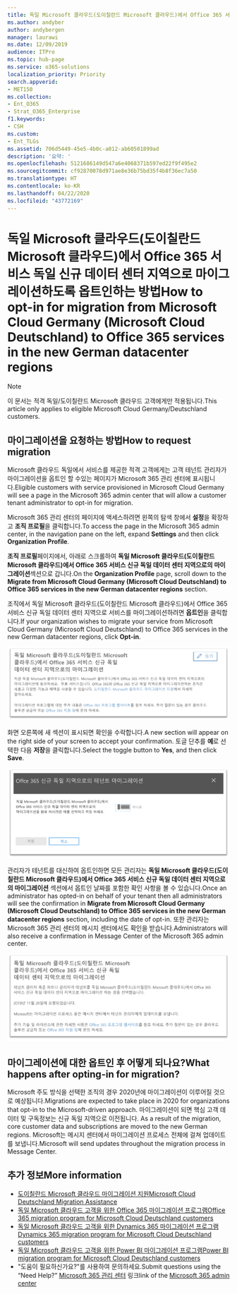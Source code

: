 ```yaml
---
title: 독일 Microsoft 클라우드(도이칠란드 Microsoft 클라우드)에서 Office 365 서비스 독일 신규 데이터 센터 지역으로 마이그레이션하도록 옵트인하는 방법
ms.author: andyber
author: andybergen
manager: laurawi
ms.date: 12/09/2019
audience: ITPro
ms.topic: hub-page
ms.service: o365-solutions
localization_priority: Priority
search.appverid:
- MET150
ms.collection:
- Ent_O365
- Strat_O365_Enterprise
f1.keywords:
- CSH
ms.custom:
- Ent_TLGs
ms.assetid: 706d5449-45e5-4b0c-a012-ab60501899ad
description: '요약: '
ms.openlocfilehash: 5121686149d547a6e4068371b597ed22f9f495e2
ms.sourcegitcommit: cf92870078d971ae8e36b75bd35f4b8f36ec7a50
ms.translationtype: HT
ms.contentlocale: ko-KR
ms.lasthandoff: 04/22/2020
ms.locfileid: "43772169"
---
```

# <a name="how-to-opt-in-for-migration-from-microsoft-cloud-germany-microsoft-cloud-deutschland-to-office-365-services-in-the-new-german-datacenter-regions"></a><span data-ttu-id="71ad0-103">독일 Microsoft 클라우드(도이칠란드 Microsoft 클라우드)에서 Office 365 서비스 독일 신규 데이터 센터 지역으로 마이그레이션하도록 옵트인하는 방법</span><span class="sxs-lookup"><span data-stu-id="71ad0-103">How to opt-in for migration from Microsoft Cloud Germany (Microsoft Cloud Deutschland) to Office 365 services in the new German datacenter regions</span></span>

>[!Note]
><span data-ttu-id="71ad0-104">이 문서는 적격 독일/도이칠란드 Microsoft 클라우드 고객에게만 적용됩니다.</span><span class="sxs-lookup"><span data-stu-id="71ad0-104">This article only applies to eligible Microsoft Cloud Germany/Deutschland customers.</span></span>
>

## <a name="how-to-request-migration"></a><span data-ttu-id="71ad0-105">마이그레이션을 요청하는 방법</span><span class="sxs-lookup"><span data-stu-id="71ad0-105">How to request migration</span></span>

<span data-ttu-id="71ad0-106">Microsoft 클라우드 독일에서 서비스를 제공한 적격 고객에게는 고객 테넌트 관리자가 마이그레이션을 옵트인 할 수있는 페이지가 Microsoft 365 관리 센터에 표시됩니다.</span><span class="sxs-lookup"><span data-stu-id="71ad0-106">Eligible customers with service provisioned in Microsoft Cloud Germany will see a page in the Microsoft 365 admin center that will allow a customer tenant administrator to opt-in for migration.</span></span>

<span data-ttu-id="71ad0-107">Microsoft 365 관리 센터의 페이지에 액세스하려면 왼쪽의 탐색 창에서 **설정**을 확장하고 **조직 프로필**을 클릭합니다.</span><span class="sxs-lookup"><span data-stu-id="71ad0-107">To access the page in the Microsoft 365 admin center, in the navigation pane on the left, expand **Settings** and then click **Organization Profile**.</span></span>

<span data-ttu-id="71ad0-108">**조직 프로필**페이지에서, 아래로 스크롤하여 **독일 Microsoft 클라우드(도이칠란드 Microsoft 클라우드)에서 Office 365 서비스 신규 독일 데이터 센터 지역으로의 마이그레이션**섹션으로 갑니다.</span><span class="sxs-lookup"><span data-stu-id="71ad0-108">On the **Organization Profile** page, scroll down to the **Migrate from Microsoft Cloud Germany (Microsoft Cloud Deutschland) to Office 365 services in the new German datacenter regions** section.</span></span>

<span data-ttu-id="71ad0-109">조직에서 독일 Microsoft 클라우드(도이칠란드 Microsoft 클라우드)에서 Office 365 서비스 신규 독일 데이터 센터 지역으로 서비스를 마이그레이션하려면 **옵트인**을 클릭합니다.</span><span class="sxs-lookup"><span data-stu-id="71ad0-109">If your organization wishes to migrate your service from Microsoft Cloud Germany (Microsoft Cloud Deutschland) to Office 365 services in the new German datacenter regions, click **Opt-in**.</span></span>
 
![옵트인 소개](./media/ms-cloud-germany-migration-opt-in/tenant-migration.png)

<span data-ttu-id="71ad0-111">화면 오른쪽에 새 섹션이 표시되면 확인을 수락합니다.</span><span class="sxs-lookup"><span data-stu-id="71ad0-111">A new section will appear on the right side of your screen to accept your confirmation.</span></span> <span data-ttu-id="71ad0-112">토글 단추를 **예**로 선택한 다음 **저장**을 클릭합니다.</span><span class="sxs-lookup"><span data-stu-id="71ad0-112">Select the toggle button to **Yes**, and then click **Save**.</span></span>
 
![옵트인 수락](./media/ms-cloud-germany-migration-opt-in/tenant-migration-new-regions.png)

<span data-ttu-id="71ad0-114">관리자가 테넌트를 대신하여 옵트인하면 모든 관리자는 **독일 Microsoft 클라우드(도이칠란드 Microsoft 클라우드)에서 Office 365 서비스 신규 독일 데이터 센터 지역으로의 마이그레이션** 섹션에서 옵트인 날짜를 포함한 확인 사항을 볼 수 있습니다.</span><span class="sxs-lookup"><span data-stu-id="71ad0-114">Once an administrator has opted-in on behalf of your tenant then all administrators will see the confirmation in **Migrate from Microsoft Cloud Germany (Microsoft Cloud Deutschland) to Office 365 services in the new German datacenter regions** section, including the date of opt-in.</span></span> <span data-ttu-id="71ad0-115">또한 관리자는 Microsoft 365 관리 센터의 메시지 센터에서도 확인을 받습니다.</span><span class="sxs-lookup"><span data-stu-id="71ad0-115">Administrators will also receive a confirmation in Message Center of the Microsoft 365 admin center.</span></span> 
 
![옵트인 확인](./media/ms-cloud-germany-migration-opt-in/tenant-migration2.png)

## <a name="what-happens-after-opting-in-for-migration"></a><span data-ttu-id="71ad0-117">마이그레이션에 대한 옵트인 후 어떻게 되나요?</span><span class="sxs-lookup"><span data-stu-id="71ad0-117">What happens after opting-in for migration?</span></span>

<span data-ttu-id="71ad0-118">Microsoft 주도 방식을 선택한 조직의 경우 2020년에 마이그레이션이 이루어질 것으로 예상됩니다.</span><span class="sxs-lookup"><span data-stu-id="71ad0-118">Migrations are expected to take place in 2020 for organizations that opt-in to the Microsoft-driven approach.</span></span>  <span data-ttu-id="71ad0-119">마이그레이션이 되면 핵심 고객 데이터 및 구독정보는 신규 독일 지역으로 이전됩니다. </span><span class="sxs-lookup"><span data-stu-id="71ad0-119">As a result of the migration, core customer data and subscriptions are moved to the new German regions.</span></span>  <span data-ttu-id="71ad0-120">Microsoft는 메시지 센터에서 마이그레이션 프로세스 전체에 걸쳐 업데이트를 보냅니다.</span><span class="sxs-lookup"><span data-stu-id="71ad0-120">Microsoft will send updates throughout the migration process in Message Center.</span></span>

## <a name="more-information"></a><span data-ttu-id="71ad0-121">추가 정보</span><span class="sxs-lookup"><span data-stu-id="71ad0-121">More information</span></span>

- [<span data-ttu-id="71ad0-122">도이칠란드 Microsoft 클라우드 마이그레이션 지원</span><span class="sxs-lookup"><span data-stu-id="71ad0-122">Microsoft Cloud Deutschland Migration Assistance</span></span>](https://aka.ms/germanymigrateassist)
- [<span data-ttu-id="71ad0-123">독일 Microsoft 클라우드 고객을 위한 Office 365 마이그레이션 프로그램</span><span class="sxs-lookup"><span data-stu-id="71ad0-123">Office 365 migration program for Microsoft Cloud Deutschland customers</span></span>](https://aka.ms/office365germanymove)
- [<span data-ttu-id="71ad0-124">독일 Microsoft 클라우드 고객을 위한 Dynamics 365 마이그레이션 프로그램</span><span class="sxs-lookup"><span data-stu-id="71ad0-124">Dynamics 365 migration program for Microsoft Cloud Deutschland customers</span></span>](https://aka.ms/d365ceoptin)
- [<span data-ttu-id="71ad0-125">독일 Microsoft 클라우드 고객을 위한 Power BI 마이그레이션 프로그램</span><span class="sxs-lookup"><span data-stu-id="71ad0-125">Power BI migration program for Microsoft Cloud Deutschland customers</span></span>](https://aka.ms/pbioptin)
- <span data-ttu-id="71ad0-126">"도움이 필요하신가요?"를 사용하여 문의하세요.</span><span class="sxs-lookup"><span data-stu-id="71ad0-126">Submit questions using the “Need Help?”</span></span> <span data-ttu-id="71ad0-127">[Microsoft 365 관리 센터](https://portal.office.de/) 링크</span><span class="sxs-lookup"><span data-stu-id="71ad0-127">link of the [Microsoft 365 admin center](https://portal.office.de/)</span></span>
